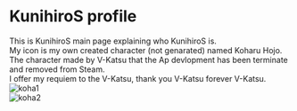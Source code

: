 # KunihiroS profile
This is KunihiroS main page explaining who KunihiroS is.<br>
My icon is my own created character (not genarated) named Koharu Hojo.<br>
The character made by V-Katsu that the Ap devlopment has been terminate and removed from Steam.<br>
I offer my requiem to the V-Katsu, thank you V-Katsu forever V-Katsu.<br>
![koha1](https://res.cloudinary.com/dqmo38a6s/image/upload/v1684222455/koha4_rc6kxj.png)<br>
![koha2](https://res.cloudinary.com/dqmo38a6s/image/upload/v1684222454/koha5_itrmvn.png)<br>
